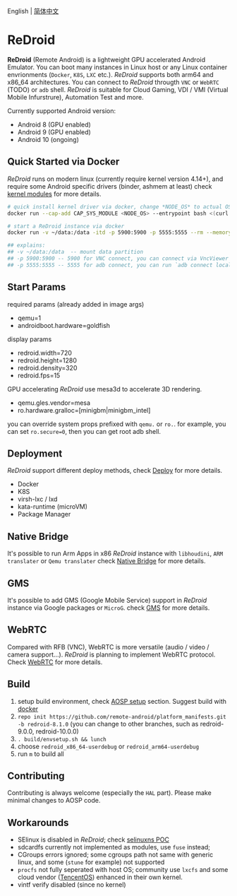 English | [简体中文](zh/)

# ReDroid
**ReDroid** (Remote Android) is a lightweight GPU accelerated Android Emulator. You can boot many 
instances in Linux host or any Linux container envrionments (`Docker`, `K8S`, `LXC` etc.). 
*ReDroid* supports both arm64 and x86_64 architectures. You can connect to *ReDroid* througth 
`VNC` or `WebRTC` (TODO) or `adb` shell. *ReDroid* is suitable for Cloud Gaming, 
VDI / VMI (Virtual Mobile Infurstrure), Automation Test and more.

Currently supported Android version:
- Android 8 (GPU enabled)
- Android 9 (GPU enabled)
- Android 10 (ongoing)

## Quick Started via Docker
*ReDroid* runs on modern linux (currently require kernel version 4.14+), and require some Android specific 
drivers (binder, ashmem at least) check [kernel modules](https://github.com/remote-android/redroid-modules) 
for more details.
```bash
# quick install kernel driver via docker, change *NODE_OS* to actual OS (ubuntu:18.04 for example)
docker run --cap-add CAP_SYS_MODULE <NODE_OS> --entrypoint bash <(curl -s https://raw.githubusercontent.com/remote-android/redroid-modules/master/deploy/build.sh)

# start a ReDroid instance via docker
docker run -v ~/data:/data -itd -p 5900:5900 -p 5555:5555 --rm --memory-swappiness=0 --privileged redroid/redroid

## explains:
## -v ~/data:/data  -- mount data partition
## -p 5900:5900 -- 5900 for VNC connect, you can connect via VncViewer with <IP>:5900
## -p 5555:5555 -- 5555 for adb connect, you can run `adb connect localhost`
```

## Start Params
required params (already added in image args)
- qemu=1
- androidboot.hardware=goldfish

display params
- redroid.width=720
- redroid.height=1280
- redroid.density=320
- redroid.fps=15

GPU accelerating
*ReDroid* use mesa3d to accelerate 3D rendering.
- qemu.gles.vendor=mesa
- ro.hardware.gralloc=[minigbm|minigbm_intel]

you can override system props prefixed with `qemu.` or `ro.`. for example, you can set `ro.secure=0`, then 
you can get root adb shell.

## Deployment
*ReDroid* support different deploy methods, check [Deploy](./deploy.md) for more details.
- Docker
- K8S
- virsh-lxc / lxd
- kata-runtime (microVM)
- Package Manager

## Native Bridge
It's possible to run Arm Apps in x86 *ReDroid* instance with `libhoudini`, `ARM translater` or `Qemu translater`
check [Native Bridge](./native_bridge.md) for more details.

## GMS
It's possible to add GMS (Google Mobile Service) support in *ReDroid* instance via Google packages or `MicroG`.
check [GMS](./gms.md) for more details.

## WebRTC
Compared with RFB (VNC), WebRTC is more versatile (audio / video / camera support...). 
*ReDroid* is planning to implement WebRTC protocol. Check [WebRTC](./webrtc.md) for more details.

## Build
1. setup build environment, check [AOSP setup](https://source.android.com/setup/build/initializing#installing-required-packages-ubuntu-1404) 
section. Suggest build with [docker](https://android.googlesource.com/platform/build/+/master/tools/docker)
2. `repo init https://github.com/remote-android/platform_manifests.git -b redroid-8.1.0` (you can change to other branches, such as 
redroid-9.0.0, redroid-10.0.0)
3. `. build/envsetup.sh && lunch`
4. choose `redroid_x86_64-userdebug` or `redroid_arm64-userdebug`
5. run `m` to build all

## Contributing
Contributing is always welcome (especially the `HAL` part). Please make minimal changes to AOSP code.

## Workarounds
- SElinux is disabled in *ReDroid*; check [selinuxns POC](http://namei.org/presentations/selinux_namespacing_lca2018.pdf)
- sdcardfs currently not implemented as modules, use `fuse` instead;
- CGroups errors ignored; some cgroups path not same with generic linux, and some (`stune` for example) not supported
- `procfs` not fully seperated with host OS; community use `lxcfs` and some cloud vendor ([TencentOS](https://github.com/Tencent/TencentOS-kernel)) enhanced in their own kernel.
- vintf verify disabled (since no kernel)

